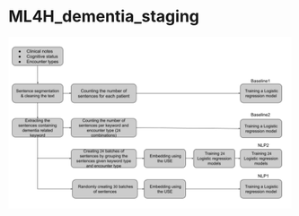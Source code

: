 # ML4H_dementia_staging
![alt text](https://github.com/samadamini/ML4H_dementia_staging/blob/main/diagram.png?raw=true)
